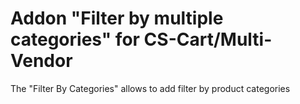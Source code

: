 # Addon "Filter by multiple categories" for CS-Cart/Multi-Vendor

The "Filter By Categories" allows to add filter by product categories
